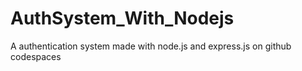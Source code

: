# AuthSystem_With_Nodejs
A authentication system made with node.js and express.js on github codespaces
